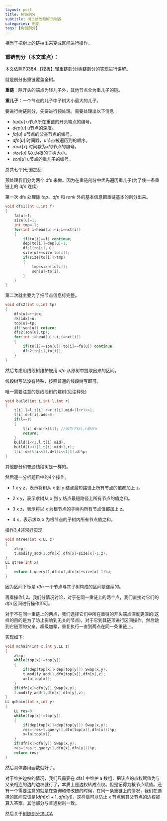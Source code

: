 ```yaml
---
layout: post
title: 树链剖分
subtitle: 树上修改和DP的利器
categories: 图论
tags: [树链剖分]
---
```


相当于把树上的链抽出来变成区间进行操作。

### 重链剖分（本文重点）：

本文依照[P3384 【模板】轻重链剖分/树链剖分](https://www.luogu.com.cn/problem/P3384)的实现进行讲解。

就是剖分出重链覆盖全树。

**重链**：除开头的端点为轻儿子外，其他节点全为重儿子的链。

**重儿子**：一个节点的儿子中子树大小最大的儿子。

要进行树链剖分，先要进行预处理。需要处理出以下信息：
- $top[u]$ u节点所在重链的开头端点的编号。
- $dep[u]$ u节点的深度。
- $fa[u]$ u节点的父亲节点的编号。
- $dfn[u]$ 时间戳，u节点被遍历到的顺序。
- $rank[x]$ 时间戳为x的节点的编号。
- $size[u]$ 以u为根的子树大小。
- $son[u]$ u节点的重儿子的编号。

总共七个(~~七国之乱~~

预处理我们分为两个 dfs 来做。因为在重链剖分中优先遍历重儿子(为了使一条重链上的 $dfn$ 连续)

第一次 dfs 处理除 $top$、$dfn$ 和 $rank$ 外的基本信息把重链基本的剖分出来。

```cpp
void dfs1(int u,int f)
{
	fa[u]=f;
	size[u]=1;
	int tmp=-1;
	for(int i=head[u];~i;i=nxt[i])
	{
		if(to[i]==f) continue;
		dep[to[i]]=dep[u]+1;
		dfs1(to[i],u);
		size[u]+=size[to[i]];
		if(size[to[i]]>tmp)
		{
			tmp=size[to[i]];
			son[u]=to[i];
		}
	}
}
```

第二次就主要为了把节点信息标完整。

```cpp
void dfs2(int u,int tp)
{
	dfn[u]=++idx;
	rk[idx]=u;
	top[u]=tp;
	if(!son[u]) return;
	dfs2(son[u],tp);
	for(int i=head[u];~i;i=nxt[i])
	{
		if(to[i]==son[u]||to[i]==fa[u]) continue;
		dfs2(to[i],to[i]); 
	}
} 
```

然后考虑用线段树维护被用 $dfn$ 从原树中提取出来的区间。

线段树写法没有特殊，按照普通的线段树写即可。

唯一需要注意的是线段树的建树(见注释处)

```cpp
void build(int i,int l,int r)
{
	t[i].l=l;t[i].r=r;t[i].mid=(l+r)>>1;
	t[i].d=t[i].add=0;
	if(l==r)
	{
		t[i].d=a[rk[l]]; //因为下标l,r是dfn
		return;
	}
	build(i<<1,l,t[i].mid);
	build(i<<1|1,t[i].mid+1,r);
	t[i].d=(t[i<<1].d+t[i<<1|1].d)%p;
}
```

其他部分和普通线段树是一样的。

然后逐一分析题目中的4个操作。

- 1 x y z，表示将树从 x 到 y 结点最短路径上所有节点的值都加上 z。

- 2 x y，表示求树从 x 到 y 结点最短路径上所有节点的值之和。

- 3 x z，表示将以 x 为根节点的子树内所有节点值都加上 z。

- 4 x，表示求以 x 为根节点的子树内所有节点值之和。

操作3,4非常好实现:

```cpp
void mtree(int x,LL z)
{
	z%=p;
	t.modify_add(1,dfn[x],dfn[x]+size[x]-1,z);
}
LL qtree(int x)
{
	return t.query(1,dfn[x],dfn[x]+size[x]-1)%p;
}
```

因为区间下标是 $dfn$ 一个节点与其子树构成的区间是连续的。

再看操作1,2。我们分情况讨论，对于在同一重链上的两个点，我们直接对它们的 $dfn$ 区间进行操作即可。

对于不在同一重链上的两点，我们选择它们中所在重链的开头端点深度更深的(这样的目的是为了防止影响到无关的节点)，对于它到其链顶进行区间操作，然后跳到它链顶的父亲，超级加辈，重复执行一直到两点在同一条重链上。

实现如下:
```cpp
void mchain(int x,int y,LL z)
{
	z%=p;
	while(top[x]!=top[y])
	{
		if(dep[top[x]]<dep[top[y]]) Swap(x,y);
		t.modify_add(1,dfn[top[x]],dfn[x],z);
		x=fa[top[x]];
	}
	if(dfn[x]>dfn[y]) Swap(x,y); 
	t.modify_add(1,dfn[x],dfn[y],z);
}
LL qchain(int x,int y)
{
	LL res=0;
	while(top[x]!=top[y])
	{
		if(dep[top[x]]<dep[top[y]]) Swap(x,y);
		res=(res+t.query(1,dfn[top[x]],dfn[x]))%p;
		x=fa[top[x]];
	}
	if(dfn[x]>dfn[y]) Swap(x,y);
	res=(res+t.query(1,dfn[x],dfn[y]))%p;
	return res;
}
```
然后具体套用函数就好了。

对于维护边权的情况，我们只需要在 dfs1 中维护 a 数组，把该点的点权赋值为与父亲相连的边的边权就行了，本质上是边权转成点权。但是记得为根节点赋值。还有一个需要注意的就是在查询和修改链的时候，在同一条重链上的情况，我们在选择的区间应该是$[dfn[x]+1,dfn[y]]$，这样做可以防止 x 节点到其父节点的边权被算入答案。其他部分与普通树剖一致。

然后关于[树链剖分求LCA](https://www.luogu.com.cn/blog/132530/post-mu-ban-shu-lian-pou-fen-lca)